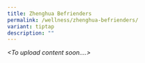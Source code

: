 ```yaml
---
title: Zhenghua Befrienders
permalink: /wellness/zhenghua-befrienders/
variant: tiptap
description: ""
---
```

<p><em>&lt;To upload content soon....&gt;</em></p>